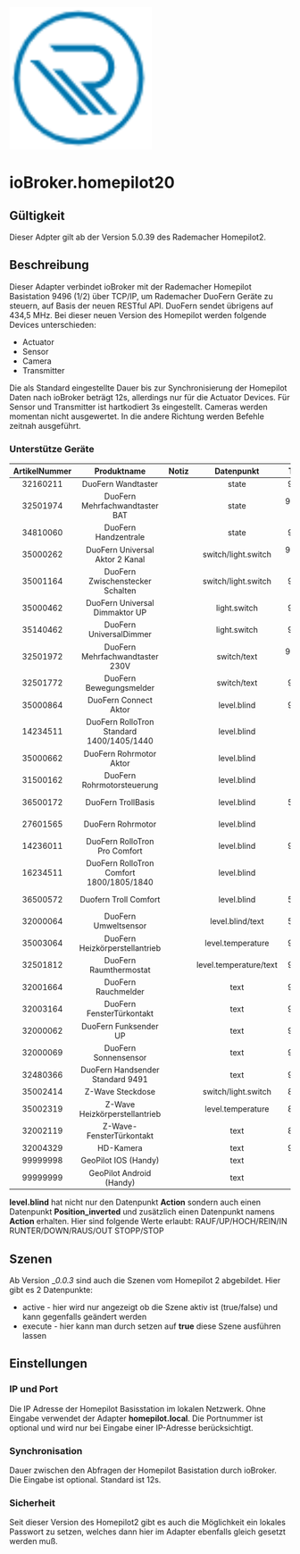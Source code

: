 ![Logo](../../admin/homepilot.png)
# ioBroker.homepilot20

## Gültigkeit
Dieser Adpter gilt ab der Version 5.0.39 des Rademacher Homepilot2.

## Beschreibung
Dieser Adapter verbindet ioBroker mit der Rademacher Homepilot Basistation 9496 (1/2) über TCP/IP, um Rademacher DuoFern Geräte zu steuern, auf Basis der neuen RESTful API. DuoFern sendet übrigens auf 434,5 MHz.
Bei dieser neuen Version des Homepilot werden folgende Devices unterschieden:
* Actuator
* Sensor
* Camera
* Transmitter

Die als Standard eingestellte Dauer bis zur Synchronisierung der Homepilot Daten nach ioBroker beträgt 12s, allerdings nur für die Actuator Devices.
Für Sensor und Transmitter ist hartkodiert 3s eingestellt. Cameras werden momentan nicht ausgewertet. In die andere Richtung werden Befehle zeitnah ausgeführt. 

### Unterstütze Geräte
| ArtikelNummer | Produktname                                | Notiz                      |  Datenpunkt            |   Type  |   Bereich            |   Werte    |
|:-------------:|:------------------------------------------:|:--------------------------:|:----------------------:|:-------:|:--------------------:|:----------:|
|   32160211    |  DuoFern Wandtaster                        |                            | state                  |  9494   | Transmitter          |            |
|   32501974    |  DuoFern Mehrfachwandtaster BAT            |                            | state                  |  9494-1 | Transmitter          |            |
|   34810060    |  DuoFern Handzentrale                      |                            | state                  |  9493   | Transmitter          |            |
|   35000262    |  DuoFern Universal Aktor 2 Kanal           |                            | switch/light.switch    |  9470-2 | Actuator             | true/false |
|   35001164    |  DuoFern Zwischenstecker Schalten          |                            | switch/light.switch    |  9472   | Actuator             | true/false |
|   35000462    |  DuoFern Universal Dimmaktor UP            |                            | light.switch           |  9476   | Actuator             | 0 - 100 %  |
|   35140462    |  DuoFern UniversalDimmer                   |                            | light.switch           |  9476   | Actuator             | 0 - 100 %  |
|   32501972    |  DuoFern Mehrfachwandtaster 230V           |                            | switch/text            |  9494-2 | Actuator/Transmitter | true/false |
|   32501772    |  DuoFern Bewegungsmelder                   |                            | switch/text            |  9484   | Actuator/Sensor      | true/false |
|   35000864    |  DuoFern Connect Aktor                     |                            | level.blind            |  9477   | Actuator             | 0 - 100 %  |
|   14234511    |  DuoFern RolloTron Standard 1400/1405/1440 |                            | level.blind            |         | Actuator             | 0 - 100 %  |
|   35000662    |  DuoFern Rohrmotor Aktor                   |                            | level.blind            |         | Actuator             | 0 - 100 %  |
|   31500162    |  DuoFern Rohrmotorsteuerung                |                            | level.blind            |         | Actuator             | 0 - 100 %  |
|   36500172    |  DuoFern TrollBasis                        |                            | level.blind            |  5615   | Actuator             | 0 - 100 %  |
|   27601565    |  DuoFern Rohrmotor                         |                            | level.blind            |         | Actuator             | 0 - 100 %  |
|   14236011    |  DuoFern RolloTron Pro Comfort             |                            | level.blind            |  9800   | Actuator             | 0 - 100 %  |
|   16234511    |  DuoFern RolloTron Comfort 1800/1805/1840  |                            | level.blind            |         | Actuator/Sensor      | 0 - 100 %  |
|   36500572    |  Duofern Troll Comfort                     |                            | level.blind            |  5665   | Actuator             | 0 - 100 %  |
|   32000064    |  DuoFern Umweltsensor                      |                            | level.blind/text       |  5665   | Actuator/Sensor      | 0 - 100 %  |
|   35003064    |  DuoFern Heizkörperstellantrieb            |                            | level.temperature      |  9433   | Actuator             | 4 - 28°C   |
|   32501812    |  DuoFern Raumthermostat                    |                            | level.temperature/text |  9485   | Actuator/Sensor      | 4 - 40°C   |
|   32001664    |  DuoFern Rauchmelder                       |                            | text                   |  9481   | Sensor               |            |
|   32003164    |  DuoFern FensterTürkontakt                 |                            | text                   |  9431   | Sensor               |            |
|   32000062    |  DuoFern Funksender UP                     |                            | text                   |  9497   | Sensor               |            |
|   32000069    |  DuoFern Sonnensensor                      |                            | text                   |  9478   | Sensor               |            |
|   32480366    |  DuoFern Handsender Standard 9491          |                            | text                   |  9491   | Transmitter          |            |
|   35002414    |  Z-Wave Steckdose                          |                            | switch/light.switch    |  8434   | Actuator             | true/false |
|   35002319    |  Z-Wave Heizkörperstellantrieb             |                            | level.temperature      |  8433   | Actuator             | 4 - 28°C   |
|   32002119    |  Z-Wave-FensterTürkontakt                  |                            | text                   |  8431   | Sensor               |            |
|   32004329    |  HD-Kamera                                 |                            | text                   |  9487   | Sensor               |            |
|   99999998    |  GeoPilot IOS (Handy)                      |                            | text                   |         | Sensor               |            |
|   99999999    |  GeoPilot Android (Handy)                  |                            | text                   |         | Sensor               |            |


__level.blind__ hat nicht nur den Datenpunkt __Action__ sondern auch einen Datenpunkt __Position_inverted__ und zusätzlich einen Datenpunkt namens __Action__ erhalten. 
Hier sind folgende Werte erlaubt: 
RAUF/UP/HOCH/REIN/IN
RUNTER/DOWN/RAUS/OUT
STOPP/STOP

## Szenen
Ab Version __0.0.3_ sind auch die Szenen vom Homepilot 2 abgebildet. Hier gibt es 2 Datenpunkte:
* active - hier wird nur angezeigt ob die Szene aktiv ist (true/false) und kann gegenfalls geändert werden
* execute - hier kann man durch setzen auf __true__ diese Szene ausführen lassen


## Einstellungen
### IP und Port
Die IP Adresse der Homepilot Basisstation im lokalen Netzwerk. Ohne Eingabe verwendet der Adapter __homepilot.local__. Die Portnummer ist optional und wird nur bei Eingabe einer IP-Adresse berücksichtigt.

### Synchronisation
Dauer zwischen den Abfragen der Homepilot Basistation durch ioBroker. Die Eingabe ist optional. Standard ist 12s.

### Sicherheit
Seit dieser Version des Homepilot2 gibt es auch die Möglichkeit ein lokales Passwort zu setzen, welches dann hier im Adapter ebenfalls gleich gesetzt werden muß.